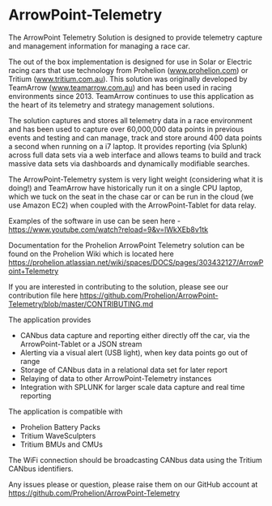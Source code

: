 # ArrowPoint-Telemetry
The ArrowPoint Telemetry Solution is designed to provide telemetry capture and management information for managing a race car.

The out of the box implementation is designed for use in Solar or Electric racing cars that use technology from
Prohelion (www.prohelion.com) or Tritium (www.tritium.com.au). This solution was originally developed by TeamArrow (www.teamarrow.com.au)
and has been used in racing environments since 2013. TeamArrow continues to use this application as the heart of its telemetry and strategy
management solutions.

The solution captures and stores all telemetry data in a race environment and has been used to capture over 60,000,000 data points in
previous events and testing and can manage, track and store around 400 data points a second when running on a i7 laptop.
It provides reporting (via Splunk) across full data sets via a web interface and allows teams to build and track massive data sets
via dashboards and dynamically modifiable searches.

The ArrowPoint-Telemetry system is very light weight (considering what it is doing!) and TeamArrow have historically run it on a single CPU laptop, which we tuck on the seat in the chase car or can be run in the cloud (we use Amazon EC2) when coupled with the ArrowPoint-Tablet for data relay.

Examples of the software in use can be seen here - https://www.youtube.com/watch?reload=9&v=lWkXEb8v1tk

Documentation for the Prohelion ArrowPoint Telemetry solution can be found on the Prohelion Wiki which is located here
https://prohelion.atlassian.net/wiki/spaces/DOCS/pages/303432127/ArrowPoint+Telemetry

If you are interested in contributing to the solution, please see our contribution file here
https://github.com/Prohelion/ArrowPoint-Telemetry/blob/master/CONTRIBUTING.md

The application provides

- CANbus data capture and reporting either directly off the car, via the ArrowPoint-Tablet or a JSON stream
- Alerting via a visual alert (USB light), when key data points go out of range
- Storage of CANbus data in a relational data set for later report
- Relaying of data to other ArrowPoint-Telemetry instances
- Integration with SPLUNK for larger scale data capture and real time reporting

The application is compatible with

- Prohelion Battery Packs
- Tritium WaveSculpters
- Tritium BMUs and CMUs

The WiFi connection should be broadcasting CANbus data using the Tritium CANbus identifiers.

Any issues please or question, please raise them on our GitHub account at https://github.com/Prohelion/ArrowPoint-Telemetry
